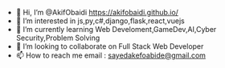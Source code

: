 - 👋 Hi, I’m @AkifObaidi https://akifobaidi.github.io/
- 👀 I’m interested in js,py,c#,django,flask,react,vuejs
- 🌱 I’m currently learning Web Develoment,GameDev,AI,Cyber Security,Problem Solving
- 💞️ I’m looking to collaborate on Full Stack Web Developer
- 📫 How to reach me email : sayedakefoabide@gmail.com

<!---
AkifObaidi/AkifObaidi is a ✨ special ✨ repository because its `README.md` (this file) appears on your GitHub profile.
You can click the Preview link to take a look at your changes.
--->
